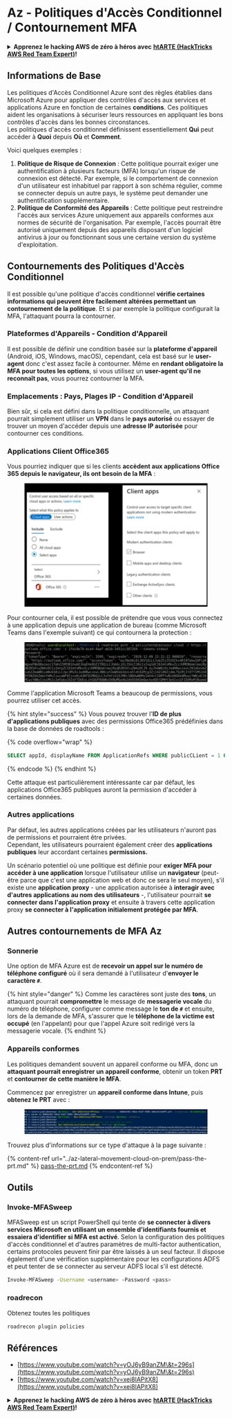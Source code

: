 # Az - Politiques d'Accès Conditionnel / Contournement MFA

<details>

<summary><strong>Apprenez le hacking AWS de zéro à héros avec</strong> <a href="https://training.hacktricks.xyz/courses/arte"><strong>htARTE (HackTricks AWS Red Team Expert)</strong></a><strong>!</strong></summary>

Autres moyens de soutenir HackTricks :

* Si vous souhaitez voir votre **entreprise annoncée dans HackTricks** ou **télécharger HackTricks en PDF**, consultez les [**PLANS D'ABONNEMENT**](https://github.com/sponsors/carlospolop)!
* Obtenez le [**merchandising officiel PEASS & HackTricks**](https://peass.creator-spring.com)
* Découvrez [**La Famille PEASS**](https://opensea.io/collection/the-peass-family), notre collection d'[**NFTs**](https://opensea.io/collection/the-peass-family) exclusifs
* **Rejoignez le** 💬 [**groupe Discord**](https://discord.gg/hRep4RUj7f) ou le [**groupe Telegram**](https://t.me/peass) ou **suivez-moi** sur **Twitter** 🐦 [**@carlospolopm**](https://twitter.com/carlospolopm)**.**
* **Partagez vos astuces de hacking en soumettant des PR aux dépôts github** [**HackTricks**](https://github.com/carlospolop/hacktricks) et [**HackTricks Cloud**](https://github.com/carlospolop/hacktricks-cloud).

</details>

## Informations de Base

Les politiques d'Accès Conditionnel Azure sont des règles établies dans Microsoft Azure pour appliquer des contrôles d'accès aux services et applications Azure en fonction de certaines **conditions**. Ces politiques aident les organisations à sécuriser leurs ressources en appliquant les bons contrôles d'accès dans les bonnes circonstances.\
Les politiques d'accès conditionnel définissent essentiellement **Qui** peut accéder à **Quoi** depuis **Où** et **Comment**.

Voici quelques exemples :

1. **Politique de Risque de Connexion** : Cette politique pourrait exiger une authentification à plusieurs facteurs (MFA) lorsqu'un risque de connexion est détecté. Par exemple, si le comportement de connexion d'un utilisateur est inhabituel par rapport à son schéma régulier, comme se connecter depuis un autre pays, le système peut demander une authentification supplémentaire.
2. **Politique de Conformité des Appareils** : Cette politique peut restreindre l'accès aux services Azure uniquement aux appareils conformes aux normes de sécurité de l'organisation. Par exemple, l'accès pourrait être autorisé uniquement depuis des appareils disposant d'un logiciel antivirus à jour ou fonctionnant sous une certaine version du système d'exploitation.

## Contournements des Politiques d'Accès Conditionnel

Il est possible qu'une politique d'accès conditionnel **vérifie certaines informations qui peuvent être facilement altérées permettant un contournement de la politique**. Et si par exemple la politique configurait la MFA, l'attaquant pourra la contourner.

### Plateformes d'Appareils - Condition d'Appareil

Il est possible de définir une condition basée sur la **plateforme d'appareil** (Android, iOS, Windows, macOS), cependant, cela est basé sur le **user-agent** donc c'est assez facile à contourner. Même en **rendant obligatoire la MFA pour toutes les options**, si vous utilisez un **user-agent qu'il ne reconnaît pas**, vous pourrez contourner la MFA.

### Emplacements : Pays, Plages IP - Condition d'Appareil

Bien sûr, si cela est défini dans la politique conditionnelle, un attaquant pourrait simplement utiliser un **VPN** dans le **pays autorisé** ou essayer de trouver un moyen d'accéder depuis une **adresse IP autorisée** pour contourner ces conditions.

### Applications Client Office365

Vous pourriez indiquer que si les clients **accèdent aux applications Office 365 depuis le navigateur, ils ont besoin de la MFA** :

<figure><img src="../../../.gitbook/assets/image (129).png" alt=""><figcaption></figcaption></figure>

Pour contourner cela, il est possible de prétendre que vous vous connectez à une application depuis une application de bureau (comme Microsoft Teams dans l'exemple suivant) ce qui contournera la protection :

<figure><img src="../../../.gitbook/assets/image (130).png" alt=""><figcaption></figcaption></figure>

Comme l'application Microsoft Teams a beaucoup de permissions, vous pourrez utiliser cet accès.

{% hint style="success" %}
Vous pouvez trouver l'**ID de plus d'applications publiques** avec des permissions Office365 prédéfinies dans la base de données de roadtools :

{% code overflow="wrap" %}
```sql
SELECT appId, displayName FROM ApplicationRefs WHERE publicCLient = 1 ORDER BY displayName ASC
```
{% endcode %}
{% endhint %}

Cette attaque est particulièrement intéressante car par défaut, les applications Office365 publiques auront la permission d'accéder à certaines données.

### Autres applications

Par défaut, les autres applications créées par les utilisateurs n'auront pas de permissions et pourraient être privées.\
Cependant, les utilisateurs pourraient également créer des **applications publiques** leur accordant certaines **permissions.**

Un scénario potentiel où une politique est définie pour **exiger MFA pour accéder à une application** lorsque l'utilisateur utilise un **navigateur** (peut-être parce que c'est une application web et donc ce sera le seul moyen), s'il existe une **application proxy** - une application autorisée à **interagir avec d'autres applications au nom des utilisateurs** -, l'utilisateur pourrait **se connecter dans l'application proxy** et ensuite à travers cette application proxy **se connecter à l'application initialement protégée par MFA**.

## Autres contournements de MFA Az

### Sonnerie

Une option de MFA Azure est de **recevoir un appel sur le numéro de téléphone configuré** où il sera demandé à l'utilisateur d'**envoyer le caractère `#`**.

{% hint style="danger" %}
Comme les caractères sont juste des **tons**, un attaquant pourrait **compromettre** le message de **messagerie vocale** du numéro de téléphone, configurer comme message le **ton de `#`** et ensuite, lors de la demande de MFA, s'assurer que le **téléphone de la victime est occupé** (en l'appelant) pour que l'appel Azure soit redirigé vers la messagerie vocale.
{% endhint %}

### Appareils conformes

Les politiques demandent souvent un appareil conforme ou MFA, donc un **attaquant pourrait enregistrer un appareil conforme**, obtenir un token **PRT** et **contourner de cette manière le MFA**.

Commencez par enregistrer un **appareil conforme dans Intune**, puis **obtenez le PRT** avec :

<figure><img src="../../../.gitbook/assets/image (131).png" alt=""><figcaption></figcaption></figure>

Trouvez plus d'informations sur ce type d'attaque à la page suivante :

{% content-ref url="../az-lateral-movement-cloud-on-prem/pass-the-prt.md" %}
[pass-the-prt.md](../az-lateral-movement-cloud-on-prem/pass-the-prt.md)
{% endcontent-ref %}

## Outils

### Invoke-MFASweep

MFASweep est un script PowerShell qui tente de **se connecter à divers services Microsoft en utilisant un ensemble d'identifiants fournis et essaiera d'identifier si MFA est activé**. Selon la configuration des politiques d'accès conditionnel et d'autres paramètres de multi-factor authentication, certains protocoles peuvent finir par être laissés à un seul facteur. Il dispose également d'une vérification supplémentaire pour les configurations ADFS et peut tenter de se connecter au serveur ADFS local s'il est détecté.
```bash
Invoke-MFASweep -Username <username> -Password <pass>
```
### roadrecon

Obtenez toutes les politiques
```bash
roadrecon plugin policies
```
## Références

* [https://www.youtube.com/watch?v=yOJ6yB9anZM\&t=296s](https://www.youtube.com/watch?v=yOJ6yB9anZM\&t=296s)
* [https://www.youtube.com/watch?v=xei8lAPitX8](https://www.youtube.com/watch?v=xei8lAPitX8)

<details>

<summary><strong>Apprenez le hacking AWS de zéro à héros avec</strong> <a href="https://training.hacktricks.xyz/courses/arte"><strong>htARTE (HackTricks AWS Red Team Expert)</strong></a><strong>!</strong></summary>

Autres moyens de soutenir HackTricks :

* Si vous souhaitez voir votre **entreprise annoncée dans HackTricks** ou **télécharger HackTricks en PDF**, consultez les [**PLANS D'ABONNEMENT**](https://github.com/sponsors/carlospolop)!
* Obtenez le [**merchandising officiel PEASS & HackTricks**](https://peass.creator-spring.com)
* Découvrez [**La Famille PEASS**](https://opensea.io/collection/the-peass-family), notre collection d'[**NFTs**](https://opensea.io/collection/the-peass-family) exclusifs
* **Rejoignez le** 💬 [**groupe Discord**](https://discord.gg/hRep4RUj7f) ou le [**groupe Telegram**](https://t.me/peass) ou **suivez**-moi sur **Twitter** 🐦 [**@carlospolopm**](https://twitter.com/carlospolopm)**.**
* **Partagez vos astuces de hacking en soumettant des PR aux dépôts github** [**HackTricks**](https://github.com/carlospolop/hacktricks) et [**HackTricks Cloud**](https://github.com/carlospolop/hacktricks-cloud).

</details>
